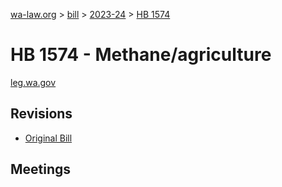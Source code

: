 [wa-law.org](/) > [bill](/bill/) > [2023-24](/bill/2023-24/) > [HB 1574](/bill/2023-24/hb/1574/)

# HB 1574 - Methane/agriculture
[leg.wa.gov](https://app.leg.wa.gov/billsummary?BillNumber=1574&Year=2023&Initiative=false)

## Revisions
* [Original Bill](1/)

## Meetings